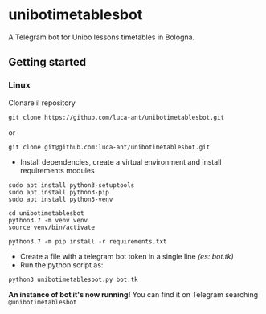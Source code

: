 # unibotimetablesbot


A Telegram bot for Unibo lessons timetables in Bologna.

## Getting started

### Linux
Clonare il repository
```
git clone https://github.com/luca-ant/unibotimetablesbot.git
```
or
```
git clone git@github.com:luca-ant/unibotimetablesbot.git
```


* Install dependencies, create a virtual environment and install requirements modules
```
sudo apt install python3-setuptools
sudo apt install python3-pip
sudo apt install python3-venv

cd unibotimetablesbot
python3.7 -m venv venv
source venv/bin/activate

python3.7 -m pip install -r requirements.txt
```



* Create a file with a telegram bot token in a single line *(es: bot.tk)*
* Run the python script as:

`python3 unibotimetablesbot.py bot.tk`



**An instance of bot it's now running!** You can find it on Telegram searching `@unibotimetablesbot`
